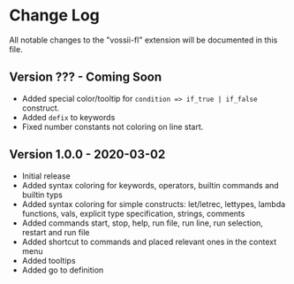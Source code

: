 # Change Log

All notable changes to the "vossii-fl" extension will be documented in this file.

## Version ??? - Coming Soon

- Added special color/tooltip for `condition => if_true | if_false` construct.
- Added `defix` to keywords
- Fixed number constants not coloring on line start.

## Version 1.0.0 - 2020-03-02

- Initial release
- Added syntax coloring for keywords, operators, builtin commands and builtin typs
- Added syntax coloring for simple constructs: let/letrec, lettypes, lambda functions, vals, explicit type specification, strings, comments
- Added commands start, stop, help, run file, run line, run selection, restart and run file
- Added shortcut to commands and placed relevant ones in the context menu
- Added tooltips
- Added go to definition
